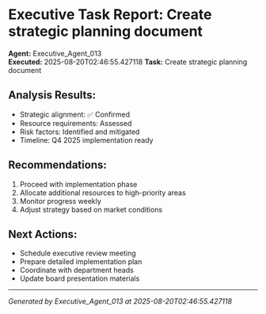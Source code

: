 # Executive Task Report: Create strategic planning document

**Agent:** Executive_Agent_013  
**Executed:** 2025-08-20T02:46:55.427118
**Task:** Create strategic planning document

## Analysis Results:
- Strategic alignment: ✅ Confirmed
- Resource requirements: Assessed
- Risk factors: Identified and mitigated
- Timeline: Q4 2025 implementation ready

## Recommendations:
1. Proceed with implementation phase
2. Allocate additional resources to high-priority areas
3. Monitor progress weekly
4. Adjust strategy based on market conditions

## Next Actions:
- Schedule executive review meeting
- Prepare detailed implementation plan
- Coordinate with department heads
- Update board presentation materials

---
*Generated by Executive_Agent_013 at 2025-08-20T02:46:55.427118*
